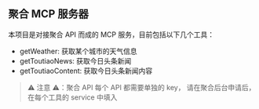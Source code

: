 ## 聚合 MCP 服务器

本项目是对接聚合 API 而成的 MCP 服务，目前包括以下几个工具：

- getWeather: 获取某个城市的天气信息
- getToutiaoNews: 获取今日头条新闻
- getToutiaoContent: 获取今日头条新闻内容

> ⚠️ 注意 ⚠️：聚合 API 每个 API 都需要单独的 key， 请在聚合后台申请后，在每个工具的 service 中填入
